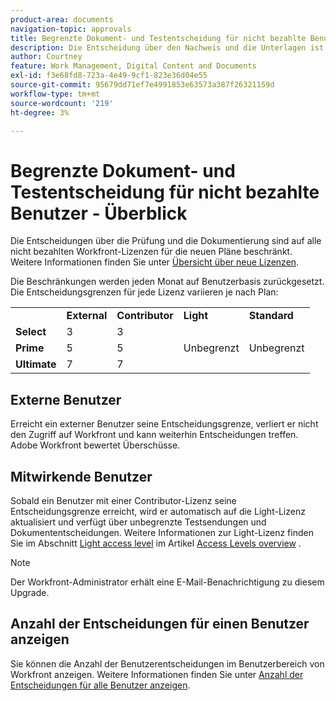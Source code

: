 ```yaml
---
product-area: documents
navigation-topic: approvals
title: Begrenzte Dokument- und Testentscheidung für nicht bezahlte Benutzer - Überblick 
description: Die Entscheidung über den Nachweis und die Unterlagen ist auf alle nicht bezahlten Workfront-Lizenzen beschränkt. Die Beschränkungen werden jeden Monat auf Benutzerbasis zurückgesetzt.
author: Courtney
feature: Work Management, Digital Content and Documents
exl-id: f3e68fd8-723a-4e49-9cf1-823e36d04e55
source-git-commit: 95679dd71ef7e4991853e63573a387f26321159d
workflow-type: tm+mt
source-wordcount: '219'
ht-degree: 3%

---
```


# Begrenzte Dokument- und Testentscheidung für nicht bezahlte Benutzer - Überblick

Die Entscheidungen über die Prüfung und die Dokumentierung sind auf alle nicht bezahlten Workfront-Lizenzen für die neuen Pläne beschränkt. Weitere Informationen finden Sie unter [Übersicht über neue Lizenzen](/help/quicksilver/administration-and-setup/add-users/how-access-levels-work/licenses-overview.md).

Die Beschränkungen werden jeden Monat auf Benutzerbasis zurückgesetzt. Die Entscheidungsgrenzen für jede Lizenz variieren je nach Plan:

<table>
  <tr>
   <td> 
   </td>
   <td><strong>External</strong> 
   </td>
   <td><strong>Contributor</strong> 
   </td>
   <td><strong>Light</strong> 
   </td>
   <td><strong>Standard</strong> 
   </td>
  </tr>
  <tr>
   <td><strong>Select</strong> 
   </td>
   <td>3 
   </td>
   <td>3 
   </td>
   <td rowspan="3" >Unbegrenzt 
   </td>
   <td rowspan="3" >Unbegrenzt 
   </td>
  </tr>
  <tr>
   <td><strong>Prime</strong> 
   </td>
   <td>5 
   </td>
   <td>5 
   </td>
  </tr>
  <tr>
   <td><strong>Ultimate</strong> 
   </td>
   <td>7 
   </td>
   <td>7 
   </td>
  </tr>
</table>

## Externe Benutzer

Erreicht ein externer Benutzer seine Entscheidungsgrenze, verliert er nicht den Zugriff auf Workfront und kann weiterhin Entscheidungen treffen. Adobe Workfront bewertet Überschüsse.

## Mitwirkende Benutzer

Sobald ein Benutzer mit einer Contributor-Lizenz seine Entscheidungsgrenze erreicht, wird er automatisch auf die Light-Lizenz aktualisiert und verfügt über unbegrenzte Testsendungen und Dokumententscheidungen. Weitere Informationen zur Light-Lizenz finden Sie im Abschnitt [Light access level](/help/quicksilver/administration-and-setup/add-users/how-access-levels-work/access-level-overview.md) im Artikel [Access Levels overview](/help/quicksilver/administration-and-setup/add-users/how-access-levels-work/access-level-overview.md) .

>[!NOTE]
>
>Der Workfront-Administrator erhält eine E-Mail-Benachrichtigung zu diesem Upgrade.


## Anzahl der Entscheidungen für einen Benutzer anzeigen

Sie können die Anzahl der Benutzerentscheidungen im Benutzerbereich von Workfront anzeigen. Weitere Informationen finden Sie unter [Anzahl der Entscheidungen für alle Benutzer anzeigen](/help/quicksilver/review-and-approve-work/tips-tricks-troubleshooting-approvals/view-number-of-decisions-for-users.md).

